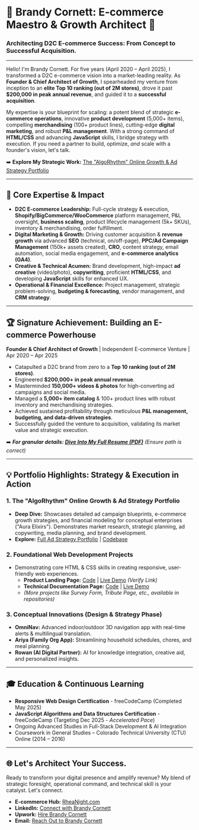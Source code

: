 # 🌟 Brandy Cornett: E-commerce Maestro & Growth Architect 🌟

### Architecting D2C E-commerce Success: From Concept to Successful Acquisition.

---

Hello! I'm Brandy Cornett. For five years (April 2020 – April 2025), I transformed a D2C e-commerce vision into a market-leading reality. As **Founder & Chief Architect of Growth**, I spearheaded my venture from inception to an **elite Top 10 ranking (out of 2M stores)**, drove it past **$200,000 in peak annual revenue**, and guided it to a **successful acquisition**.

My expertise is your blueprint for scaling: a potent blend of strategic **e-commerce operations**, innovative **product development** (5,000+ items), compelling **merchandising** (100+ product lines), cutting-edge **digital marketing**, and robust **P&L management**. With a strong command of **HTML/CSS** and advancing **JavaScript** skills, I bridge strategy with execution. If you need a partner to build, optimize, *and* scale with a founder's vision, let's talk.

➡️ **Explore My Strategic Work:** [The "AlgoRhythm" Online Growth & Ad Strategy Portfolio](https://brandys-algorythem.github.io/Online-Growth-Ad-Strategy-BrandyCornett-Portfolio/)

---

## 🚀 Core Expertise & Impact

* **D2C E-commerce Leadership:** Full-cycle strategy & execution, **Shopify/BigCommerce/WooCommerce** platform management, P&L oversight, **business scaling**, product lifecycle management (5k+ SKUs), inventory & merchandising, order fulfillment.
* **Digital Marketing & Growth:** Driving customer acquisition & **revenue growth** via advanced **SEO** (technical, on/off-page), **PPC/Ad Campaign Management** (150k+ assets created), **CRO**, content strategy, email automation, social media engagement, and **e-commerce analytics (GA4)**.
* **Creative & Technical Acumen:** Brand development, high-impact **ad creative** (video/photo), **copywriting**, proficient **HTML/CSS**, and developing **JavaScript** skills for enhanced UX.
* **Operational & Financial Excellence:** Project management, strategic problem-solving, **budgeting & forecasting**, vendor management, and **CRM strategy**.

---

## 🏆 Signature Achievement: Building an E-commerce Powerhouse

**Founder & Chief Architect of Growth** | Independent E-commerce Venture | Apr 2020 – Apr 2025

* Catapulted a D2C brand from zero to a **Top 10 ranking (out of 2M stores)**.
* Engineered **$200,000+ in peak annual revenue**.
* Masterminded **150,000+ videos & photos** for high-converting ad campaigns and social media.
* Managed a **5,000+ item catalog** & 100+ product lines with robust inventory and merchandising strategies.
* Achieved sustained profitability through meticulous **P&L management, budgeting, and data-driven strategies**.
* Successfully guided the venture to acquisition, validating its market value and strategic execution.

➡️ ***For granular details: [Dive Into My Full Resume (PDF)](Your_Resume_Link_Here.pdf)*** *(Ensure path is correct)*

---

## 💡 Portfolio Highlights: Strategy & Execution in Action

### 1. The "AlgoRhythm" Online Growth & Ad Strategy Portfolio
* **Deep Dive:** Showcases detailed ad campaign blueprints, e-commerce growth strategies, and financial modeling for conceptual enterprises ("Aura Elixirs"). Demonstrates market research, strategic planning, ad copywriting, media planning, and brand development.
* **Explore:** [Full Ad Strategy Portfolio](https://brandys-algorythem.github.io/Online-Growth-Ad-Strategy-BrandyCornett-Portfolio/) | [Codebase](https://github.com/brandys-algorythem/Online-Growth-Ad-Strategy-BrandyCornett-Portfolio)

### 2. Foundational Web Development Projects
* Demonstrating core HTML & CSS skills in creating responsive, user-friendly web experiences.
    * **Product Landing Page:** [Code](https://github.com/brandys-algorythem/fcc-responsive-landing-page) | [Live Demo](https://brandys-algorythem.github.io/fcc-responsive-landing-page/) *(Verify Link)*
    * **Technical Documentation Page:** [Code](https://github.com/brandys-algorythem/fcc-responsive-tech-docs) | [Live Demo](https://brandys-algorythem.github.io/fcc-responsive-tech-docs/)
    * *(More projects like Survey Form, Tribute Page, etc., available in repositories)*

### 3. Conceptual Innovations (Design & Strategy Phase)
* **OmniNav:** Advanced indoor/outdoor 3D navigation app with real-time alerts & multilingual translation.
* **Ariya (Family Org App):** Streamlining household schedules, chores, and meal planning.
* **Rowan (AI Digital Partner):** AI for knowledge integration, creative aid, and personalized insights.

---

## 🎓 Education & Continuous Learning

* **Responsive Web Design Certification** - freeCodeCamp (Completed May 2025)
* **JavaScript Algorithms and Data Structures Certification** - freeCodeCamp (Targeting Dec 2025 - *Accelerated Pace*)
* Ongoing Advanced Studies in Full-Stack Development & AI Integration
* Coursework in General Studies – Colorado Technical University (CTU) Online (2014 – 2016)

---

## 🌐 Let's Architect Your Success.

Ready to transform your digital presence and amplify revenue? My blend of strategic foresight, operational command, and technical skill is your catalyst. Let's connect.

* **E-commerce Hub:** [RheaNight.com](http://www.rheanight.com)
* **LinkedIn:** [Connect with Brandy Cornett](https://www.linkedin.com/in/brandy-cornett/)
* **Upwork:** [Hire Brandy Cornett](https://www.upwork.com/freelancers/~01ec97aa7ce57bd510)
* **Email:** [Reach Out to Brandy Cornett](mailto:cornett.brandy.jane@gmail.com)
